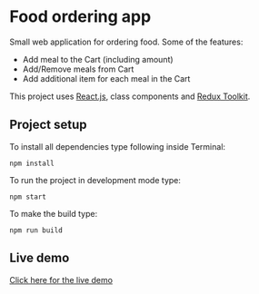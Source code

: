 # Food ordering app

Small web application for ordering food. Some of the features:

- Add meal to the Cart (including amount)
- Add/Remove meals from Cart
- Add additional item for each meal in the Cart

This project uses [React.js](https://reactjs.org/), class components and [Redux Toolkit](https://redux-toolkit.js.org/).

## Project setup

To install all dependencies type following inside Terminal:

`npm install`

To run the project in development mode type:

`npm start`

To make the build type:

`npm run build`

## Live demo

[Click here for the live demo](https://bbtools-food-heaven.netlify.app/)
